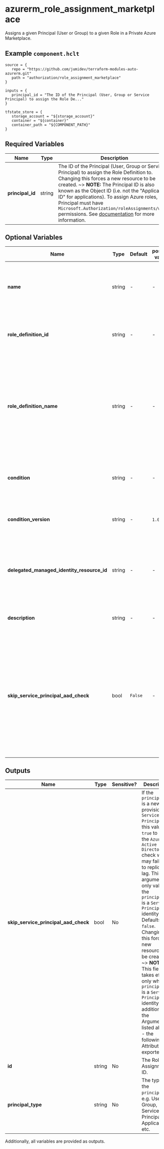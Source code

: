 # azurerm_role_assignment_marketplace

Assigns a given Principal (User or Group) to a given Role in a Private Azure Marketplace.

## Example `component.hclt`

```hcl
source = {
   repo = "https://github.com/jumidev/terraform-modules-auto-azurerm.git"   
   path = "authorization/role_assignment_marketplace"   
}

inputs = {
   principal_id = "The ID of the Principal (User, Group or Service Principal) to assign the Role De..."   
}

tfstate_store = {
   storage_account = "${storage_account}"   
   container = "${container}"   
   container_path = "${COMPONENT_PATH}"   
}

```

## Required Variables

| Name | Type |  Description |
| ---- | --------- |  ----------- |
| **principal_id** | string |  The ID of the Principal (User, Group or Service Principal) to assign the Role Definition to. Changing this forces a new resource to be created. ~> **NOTE:** The Principal ID is also known as the Object ID (i.e. not the "Application ID" for applications). To assign Azure roles, the Principal must have `Microsoft.Authorization/roleAssignments/write` permissions. See [documentation](https://learn.microsoft.com/en-us/azure/role-based-access-control/role-assignments-portal) for more information. | 

## Optional Variables

| Name | Type |  Default  |  possible values |  Description |
| ---- | --------- |  ----------- | ----------- | ----------- |
| **name** | string |  -  |  -  |  A unique UUID/GUID for this Role Assignment - one will be generated if not specified. Changing this forces a new resource to be created. | 
| **role_definition_id** | string |  -  |  -  |  The Scoped-ID of the Role Definition. Changing this forces a new resource to be created. Conflicts with `role_definition_name`. | 
| **role_definition_name** | string |  -  |  -  |  The name of a built-in Role. Changing this forces a new resource to be created. Conflicts with `role_definition_id`. ~> **NOTE:** To assign `Marketplace Admin` role, the calling Principal must first be assigned Privileged Role Administrator (like `Owner` role) or Global Administrator. See [documentation](https://learn.microsoft.com/en-us/marketplace/create-manage-private-azure-marketplace-new#prerequisites) for more information. | 
| **condition** | string |  -  |  -  |  The condition that limits the resources that the role can be assigned to. Changing this forces a new resource to be created. | 
| **condition_version** | string |  -  |  `1.0`, `2.0`  |  The version of the condition. Possible values are `1.0` or `2.0`. Changing this forces a new resource to be created. | 
| **delegated_managed_identity_resource_id** | string |  -  |  -  |  The delegated Azure Resource ID which contains a Managed Identity. Changing this forces a new resource to be created. ~> **NOTE:** This field is only used in cross tenant scenarios. | 
| **description** | string |  -  |  -  |  The description for this Role Assignment. Changing this forces a new resource to be created. | 
| **skip_service_principal_aad_check** | bool |  `False`  |  -  |  If the `principal_id` is a newly provisioned `Service Principal` set this value to `true` to skip the `Azure Active Directory` check which may fail due to replication lag. This argument is only valid if the `principal_id` is a `Service Principal` identity. Defaults to `false`. Changing this forces a new resource to be created. ~> **NOTE:** This field takes effect only when `principal_id` is a `Service Principal` identity. | 



## Outputs

| Name | Type | Sensitive? | Description |
| ---- | ---- | --------- | --------- |
| **skip_service_principal_aad_check** | bool | No  | If the `principal_id` is a newly provisioned `Service Principal` set this value to `true` to skip the `Azure Active Directory` check which may fail due to replication lag. This argument is only valid if the `principal_id` is a `Service Principal` identity. Defaults to `false`. Changing this forces a new resource to be created. ~> **NOTE:** This field takes effect only when `principal_id` is a `Service Principal` identity. In addition to the Arguments listed above - the following Attributes are exported: | 
| **id** | string | No  | The Role Assignment ID. | 
| **principal_type** | string | No  | The type of the `principal_id`, e.g. User, Group, Service Principal, Application, etc. | 

Additionally, all variables are provided as outputs.

